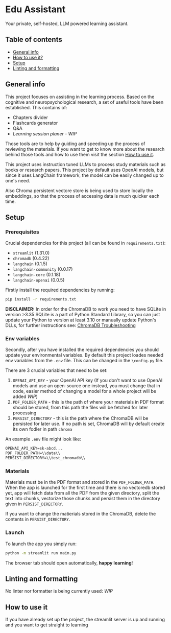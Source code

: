 # Edu Assistant
Your private, self-hosted, LLM powered learning assistant.


## Table of contents
* [General info](#general-info)
* [How to use it?](#how-to-use-it)
* [Setup](#setup)
* [Linting and formatting](#linting-and-formatting)


## General info
This project focuses on assisting in the learning process. Based on the cognitive and neuropsychological research, a set of useful tools have been established. This contains of:
* Chapters divider
* Flashcards generator
* Q&A
* *Learning session planer - WIP*

Those tools are to help by guiding and speeding up the process of reviewing the materials. If you want to get to know more about the research behind those tools and how to use them visit the section [How to use it](#how-to-use-it).

This project uses instruction tuned LLMs to process study materials such as books or research papers. This project by default uses OpenAI models, but since it uses LangChain framework, the model can be easily changed up to one's need.

Also Chroma persistent vectore store is being used to store locally the embeddings, so that the process of accessing data is much quicker each time.


## Setup
### Prerequisites
Crucial dependencies for this project (all can be found in `requirements.txt`):
* `streamlit` (1.31.0)
* `chromadb` (0.4.22)
* `langchain` (0.1.5)
* `langchain-community` (0.0.17)
* `langchain-core` (0.1.18)
* `langchain-openai` (0.0.5)

Firstly install the required dependencies by running:
```sh
pip install -r requirements.txt
```
**DISCLAIMER:** In order for the ChromaDB to work you need to have SQLite in version >3.35
SQLite is a part of Python Standard Library, so you can just update your Python to version at least 3.10 or manually update Python's DLLs, for further instructions see: [ChromaDB Troubleshooting](https://docs.trychroma.com/troubleshooting)
### Env variables
Secondly, after you have installed the required dependencies you should update your environmental variables. By default this project loades needed env variables from the `.env` file. This can be changed in the `\config.py` file.

There are 3 crucial variables that need to be set:
1. `OPENAI_API_KEY` - your OpenAI API key (If you don't want to use OpenAI models and use an open-source one instead, you must change that in code, easier method of changing a model for a whole project will be added *WIP*)
2. `PDF_FOLDER_PATH` - this is the path of where your materials in PDF format should be stored, from this path the files will be fetched for later processing
3. `PERSIST_DIRECTORY` - this is the path where the ChromaDB will be persisted for later use. If no path is set, ChromaDB will by default create its own fodler in path `chroma`

An example `.env` file might look like:
```txt
OPENAI_API_KEY=sk-abcd...
PDF_FOLDER_PATH=\\data\\
PERSIST_DIRECTORY=\\test_chromadb\\
```
### Materials
Materials must be in the PDF format and stored in the `PDF_FOLDER_PATH`. When the app is launched for the first time and there is no vectoredb stored yet, app will fetch data from all the PDF from the given directory, split the text into chunks, vectorize those chunks and persist them in the directory given in `PERSIST_DIRECTORY`.

If you want to change the matierials stored in the ChromaDB, delete the contents in `PERSIST_DIRECTORY`.
### Launch
To launch the app you simply run:
```sh
python -m streamlit run main.py
```
The browser tab should open automatically, **happy learning**!


## Linting and formatting
No linter nor formatter is being currently used: *WIP*


## How to use it
If you have already set up the project, the streamlit server is up and running and you want to get straight to learning
